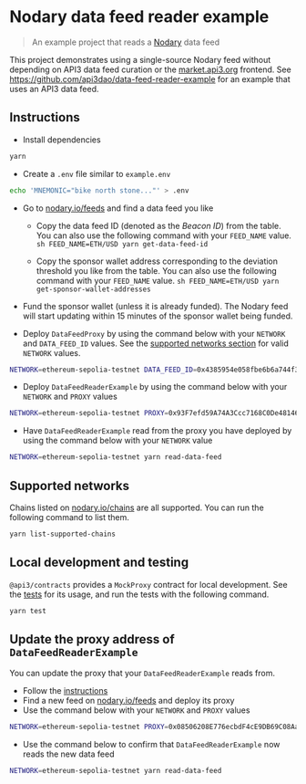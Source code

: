 # Nodary data feed reader example

> An example project that reads a [Nodary](https://nodary.io/) data feed

This project demonstrates using a single-source Nodary feed without depending on API3 data feed curation or the [market.api3.org](https://market.api3.org) frontend.
See https://github.com/api3dao/data-feed-reader-example for an example that uses an API3 data feed.

## Instructions

- Install dependencies

```sh
yarn
```

- Create a `.env` file similar to `example.env`

```sh
echo 'MNEMONIC="bike north stone..."' > .env
```

- Go to [nodary.io/feeds](https://nodary.io/feeds) and find a data feed you like

  - Copy the data feed ID (denoted as the _Beacon ID_) from the table.
    You can also use the following command with your `FEED_NAME` value.
    `sh
FEED_NAME=ETH/USD yarn get-data-feed-id
`

  - Copy the sponsor wallet address corresponding to the deviation threshold you like from the table.
    You can also use the following command with your `FEED_NAME` value.
    `sh
FEED_NAME=ETH/USD yarn get-sponsor-wallet-addresses
`

- Fund the sponsor wallet (unless it is already funded).
  The Nodary feed will start updating within 15 minutes of the sponsor wallet being funded.

- Deploy `DataFeedProxy` by using the command below with your `NETWORK` and `DATA_FEED_ID` values.
  See the [supported networks section](#supported-networks) for valid `NETWORK` values.

```sh
NETWORK=ethereum-sepolia-testnet DATA_FEED_ID=0x4385954e058fbe6b6a744f32a4f89d67aad099f8fb8b23e7ea8dd366ae88151d yarn deploy-data-feed-proxy
```

- Deploy `DataFeedReaderExample` by using the command below with your `NETWORK` and `PROXY` values

```sh
NETWORK=ethereum-sepolia-testnet PROXY=0x93F7efd59A74A3Ccc7168C0De481461e5Bd9518c yarn deploy
```

- Have `DataFeedReaderExample` read from the proxy you have deployed by using the command below with your `NETWORK` value

```sh
NETWORK=ethereum-sepolia-testnet yarn read-data-feed
```

## Supported networks

Chains listed on [nodary.io/chains](https://nodary.io/chains) are all supported.
You can run the following command to list them.

```sh
yarn list-supported-chains
```

## Local development and testing

`@api3/contracts` provides a `MockProxy` contract for local development.
See the [tests](./test/DataFeedReaderExample.sol.js) for its usage, and run the tests with the following command.

```sh
yarn test
```

## Update the proxy address of `DataFeedReaderExample`

You can update the proxy that your `DataFeedReaderExample` reads from.

- Follow the [instructions](#instructions)
- Find a new feed on [nodary.io/feeds](https://nodary.io/feeds) and deploy its proxy
- Use the command below with your `NETWORK` and `PROXY` values

```sh
NETWORK=ethereum-sepolia-testnet PROXY=0x08506208E776ecbdF4cE9DB69C08Aa90A06825C0 yarn update-proxy
```

- Use the command below to confirm that `DataFeedReaderExample` now reads the new data feed

```sh
NETWORK=ethereum-sepolia-testnet yarn read-data-feed
```
